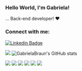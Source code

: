 ### Hello World, I'm Gabriela!


... Back-end developer! :heart:


### Connect with me:

[![Linkedin Badge](https://img.shields.io/badge/-LinkedIn-blue?style=flat-square&logo=Linkedin&logoColor=white&link=gabriela-braun/)](https://www.linkedin.com/in/gabriela-braun/)

<img src="https://github-readme-stats.vercel.app/api/top-langs/?username=gabrielaBraun"> ![GabrielaBraun's GitHub stats](https://github-readme-stats.vercel.app/api?username=GabrielaBraun&theme=buefy&show_icons=true)

<img src="https://img.shields.io/badge/HTML5-E34F26?style=for-the-badge&logo=html5&logoColor=white"> <img src="https://img.shields.io/badge/CSS3-1572B6?style=for-the-badge&logo=css3&logoColor=white"> <img src="https://img.shields.io/badge/JavaScript-323330?style=for-the-badge&logo=javascript&logoColor=F7DF1E"> <img src="https://img.shields.io/badge/PostgreSQL-316192?style=for-the-badge&logo=postgresql&logoColor=white"> <img src="https://img.shields.io/badge/Node.js-339933?style=for-the-badge&logo=nodedotjs&logoColor=white"> <img src="https://img.shields.io/badge/React-20232A?style=for-the-badge&logo=react&logoColor=61DAFB"> 
